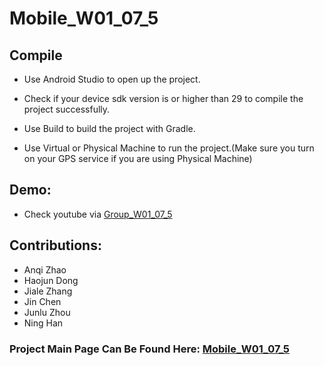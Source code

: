 # Mobile_W01_07_5

## Compile

 - Use Android Studio to open up the project.
 
 - Check if your device sdk version is or higher than 29 to compile the project successfully.

 - Use Build to build the project with Gradle.

 - Use Virtual or Physical Machine to run the project.(Make sure you turn on your GPS service if you are using Physical Machine)
 

 ## Demo:

  - Check youtube via [Group_W01_07_5][project_demo]


## Contributions:

* Anqi Zhao
* Haojun Dong
* Jiale Zhang
* Jin Chen
* Junlu Zhou
* Ning Han

### Project Main Page Can Be Found Here: [Mobile_W01_07_5][pj]
  
  
  
  
  
  [project_demo]: <https://www.youtube.com/watch?v=YKvKq1O16E8&feature=youtu.be>
  [pj]: <https://github.com/RainyNightSucks/Mobile_W01_07_5>
